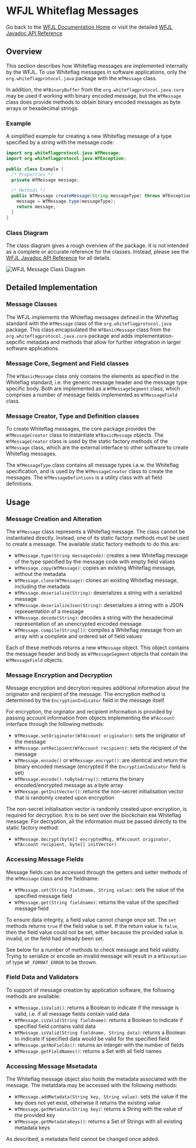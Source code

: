 # WFJL Whiteflag Messages

Go back to the [WFJL Documentation Home](../index.md) or visit
the detailed [WFJL Javadoc API Reference](../javadoc)

## Overview

This section describes how Whiteflag messages are implemented internally
by the WFJL. To use Whiteflag messages in software applications, only the
`org.whiteflagprotocol.java` package with the `WfMessage` class.

In addition, the `WfBinaryBuffer` from the `org.whiteflagprotocol.java.core`
may be used if working with binary encoded message, but the `WfMessage` class
does provide methods to obtain binary encoded messages as byte arrays or
hexadecimal strings. 

### Example

A simplified example for creating a new Whiteflag message of a type specified
by a string with the message code:

```java
import org.whiteflagprotocol.java.WfMessage;
import org.whiteflagprotocol.java.WfException;

public class Example {
  /* Properties */
  private WfMessage message;

  /* Methods */
  public WfMessage createMessage(String messageType) throws WfException {
    message = WfMessage.type(messageType);
    return message;
  }
}
```

### Class Diagram

The class diagram gives a rough overview of the package. It is not intended as
a complete or accurate reference for the classes. Instead, please see the
[WFJL Javadoc API Reference](../javadoc) for all details.

![WFJL Message Class Diagram](../uml/messages.png)

## Detailed Implementation

### Message Classes

The WFJL implements the Whiteflag messages defined in the Whiteflag standard
with the `WfMessage` class of the `org.whiteflagprotocol.java` package. This class
encapsulated the `WfBasicMessage` class from the `org.whiteflagprotocol.java.core`
package and adds implementation-sepcific metadata and methods that allow
for further integration in larger software applications.

### Message Core, Segment and Field classes

The `WfBasicMessage` class only contains the elements as specified in the
Whiteflag standard, i.e. the generic message header and the message type
specific body. Both are implemented as a `WfMessageSegment` class, which
comprises a number of message fields implemented as `WfMessageField` class.

### Message Creator, Type and Definition classes

To create Whiteflag messages, the core package provides the `WfMessageCreator`
class to instantiate `WfBasicMessage` objects. The `WfMessageCreator` class is
used by the static factory methods of the `WfMessage` class, which are the
external interface to other software to create Whiteflag messages.

The `WfMessageType` class contains all message types i.a.w. the Whiteflag
specification, and is used by the `WfMessageCreator` class to create the
messages. The `WfMessageDefintions` is a utility class with all field
definitions.

## Usage

### Message Creation and Alteration

The `WfMessage` class represents a Whiteflag message. The class cannot be
instantiated directly. Instead, one of its static factory methods must be used
to create a message. The available static factory methods to do this are:

* `WfMessage.type(String messageCode)`: creates a new Whiteflag message of the type specified by the message code with empty field values
* `WfMessage.copy(WfMessage)`: copies an existing Whiteflag message, without the metadata
* `WfMessage.clone(WfMessage)`: clones an existing Whiteflag message, including the metadata
* `WfMessage.deserialize(String)`: deserializes a string with a serialized message
* `WfMessage.deserializeJson(String)`: deserializes a string with a JSON representation of a message
* `WfMessage.decode(String)`: decodes a string with the hexadecimal representation of an unencrypted encoded message
* `WfMessage.compile(String[])`: compiles a Whiteflag message from an array with a complete and ordered set of field values

Each of these methods returns a new `WfMessage` object. This object contains
the message header and body as `WfMessageSegment` objects that contain the
`WfMessageField` objects.

### Message Encryption and Decryption

Message encryption and decrytion requires additional information about the
originator and recipient of the message. The encryption method is determined
by the `EncryptionIndicator` field in the message itself.

For encryption, the orginator and recipient information is provided by passing
account information from objects implementing the `WfAccount` interface through
the following methods:

* `WfMessage.setOriginator(WfAccount originator)`: sets the originator of the message
* `WfMessage.setRecipient(WfAccount recipient)`: sets the recipient of the message
* `WfMessage.encode()` or `WfMessage.encrypt()`: are identical and return the binary encoded message (encrypted if the `EncryptionIndicator` field is set)
* `WfMessage.encode().toByteArray()`: returns the binary encoded/encrypted message as a byte array
* `WfMessage.getInitVector()`: returns the non-secret initialisation vector that is randomly created upon encryption

The non-secret initialisation vector is randomly created upon encryption, is
required for decryption. It is to be sent over the blockchain `K0A` Whiteflag
message. For decryption, all the information must be passed directly to the
static factory method:

* `WfMessage.decrypt(byte[] encryptedMsg, WfAccount originator, WfAccount recipient, byte[] initVector)`

### Accessing Message Fields

Message fields can be accessed through the getters and setter methods of the
`WfMessage` class and the fieldname:

* `WfMessage.set(String fieldname, String value)`: sets the value of the specified message field
* `WfMessage.get(String fieldname)`: returns the value of the specified message field

To ensure data integrity, a field value cannot change once set. The `set`
methods returns `true` if the field value is set. If the return value is
`false`, then the field value could not be set, either because the provided
value is invalid, or the field had already been set.

See below for a number of methods to check message and field validity. Trying
to serialize or encode an invalid message will result in a `WfException`
of type `WF_FORMAT_ERROR` to be thrown.

### Field Data and Validators

To support of message creation by application software, the following methods
are available:

* `WfMessage.isValid()`: returns a Boolean to indicate if the message is valid, i.e. if all message fields contain valid data
* `WfMessage.isValid(String fieldname)`: returns a Boolean to indicate if specified field contains valid data
* `WfMessage.isValid(String fieldname, String data)`: returns a Boolean to indicate if specified data would be valid for the specified field
* `WfMessage.getNoFields()`: returns an interger with the number of fields
* `WfMessage.getFieldNames()`: returns a Set with all field names

### Accessing Message Msetadata

The Whiteflag message object also holds the metadata associated with the
message. The metatdata may be accessed with the following methods:

* `WfMessage.addMetadata(String key, String value)`: sets the value if the key does not yet exist, otherwise it returns the existing value
* `WfMessage.getMetadata(String key)`: returns a String with the value of the provided key
* `WfMessage.getMetadataKeys()`: returns a Set of Strings with all existing metadata keys

As described, a metadata field cannot be changed once added.
